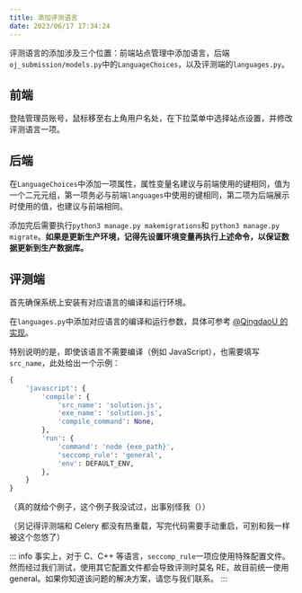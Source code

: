 ```yaml
---
title: 添加评测语言
date: 2023/06/17 17:34:24
---
```


评测语言的添加涉及三个位置：前端站点管理中添加语言，后端`oj_submission/models.py`中的`LanguageChoices`，以及评测端的`languages.py`。

## 前端

登陆管理员账号，鼠标移至右上角用户名处，在下拉菜单中选择站点设置，并修改评测语言一项。

## 后端

在`LanguageChoices`中添加一项属性，属性变量名建议与前端使用的键相同，值为一个二元元组，第一项务必与前端`languages`中使用的键相同，第二项为后端展示时使用的值，也建议与前端相同。

添加完后需要执行`python3 manage.py makemigrations`和 `python3 manage.py migrate`。**如果是更新生产环境，记得先设置环境变量再执行上述命令，以保证数据更新到生产数据库。**

## 评测端

首先确保系统上安装有对应语言的编译和运行环境。

在`languages.py`中添加对应语言的编译和运行参数，具体可参考 [@QingdaoU 的实现](https://github.com/QingdaoU/JudgeServer/blob/master/client/Python/languages.py)。

特别说明的是，即使该语言不需要编译（例如 JavaScript），也需要填写`src_name`，此处给出一个示例：

```python
{
    'javascript': {
        'compile': {
            'src_name': 'solution.js',
            'exe_name': 'solution.js',
            'compile_command': None,
        },
        'run': {
            'command': 'node {exe_path}',
            'seccomp_rule': 'general',
            'env': DEFAULT_ENV,
        },
    }
}
```

（真的就给个例子，这个例子我没试过，出事别怪我（））

（另记得评测端和 Celery 都没有热重载，写完代码需要手动重启，可别和我一样被这个忽悠了）

::: info
事实上，对于 C、C++ 等语言，`seccomp_rule`一项应使用特殊配置文件。然而经过我们测试，使用其它配置文件都会导致评测时莫名 RE，故目前统一使用 general。如果你知道该问题的解决方案，请您与我们联系。
:::
